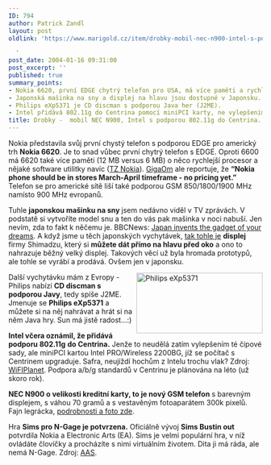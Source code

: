 ```yaml
---
ID: 794
author: Patrick Zandl
layout: post
oldlink: 'https://www.marigold.cz/item/drobky-mobil-nec-n900-intel-s-podporou-802-11g-do-centrina-nokia-6620-japonska-masina-na-sny-cd-prehravac-s-podporou-javy

  '
post_date: 2004-01-16 09:31:00
post_excerpt: ''
published: true
summary_points:
- Nokia 6620, první EDGE chytrý telefon pro USA, má více paměti a rychlejší procesor.
- Japonská mašinka na sny a displej na hlavu jsou dostupné v Japonsku.
- Philips eXp5371 je CD discman s podporou Java her (J2ME).
- Intel přidává 802.11g do Centrina pomocí miniPCI karty, ne vylepšením čipu.
title: Drobky -  mobil NEC N900, Intel s podporou 802.11g do Centrina. Nokia 6620, japonská mašina na sny. CD přehrávač s podporou Javy
---
```


<p>
Nokia představila svůj první chystý telefon s podporou EDGE pro americký trh <STRONG>Nokia 6620</STRONG>. Je to snad vůbec první chytrý telefon s EDGE. Oproti 6600 má 6620 také více paměti (12 MB versus 6 MB) o něco rychlejší procesor a nějaké software utilitky navíc (<A href="http://press.nokia.com/PR/200401/930744_5.html" target=_blank>TZ Nokia</A>). <A href="http://gigaom.com/archives/2004/01/nokia_edge_but_not_till_april.html" target=_blank>GigaOm</A> ale reportuje, že <STRONG>&#8220;Nokia phone should be in stores March-April timeframe - no pricing yet.&#8221;</STRONG> Telefon se pro americké sítě liší také podporou GSM 850/1800/1900 MHz namísto 900 MHz evropanů.</p>

<p>
Tuhle <STRONG>japonskou mašinku na sny </STRONG>jsem nedávno viděl v TV zprávách. V podstatě si vytvoříte model snu a ten do vás pak mašinka v noci nabuší. Jen nevím, zda to fakt k něčemu je. BBCNews: <A href="http://news.bbc.co.uk/2/hi/asia-pacific/3395505.stm" target=_blank>Japan invents the gadget of your dreams</A>. A když jsme u těch japonských vychytávek, <A href="http://www.dottocomu.com/b/archives/000559.html" target=_blank>tak tohle je</A> <STRONG>displej</STRONG> firmy Shimadzu, který si <STRONG>můžete dát přímo na hlavu před oko</STRONG> a ono to nahrazuje běžný velký displej. Takových věcí už byla hromada prototypů, ale tohle se vyrábí a prodává. Ovšem jen v japonsku. </p>

<p>
<IMG height=120 alt="Philips eXp5371" src="/wp-content/uploads/preview/philips_j2me_cd.jpg" width=250 align=right>Další vychytávku mám z Evropy - Philips nabízí <STRONG>CD discman s podporou Javy</STRONG>, tedy spíše J2ME. Jmenuje se <STRONG>Philips eXp5371</STRONG> a můžete si na něj nahrávat a hrát si na něm Java hry. Sun má jistě radost...:)</p>

<p>
<STRONG>Intel včera oznámil, že přidává podporu 802.11g</STRONG> <STRONG>do Centrina.</STRONG> Jenže to neudělá zatím vylepšením té čipové sady, ale miniPCI kartou Intel PRO/Wireless 2200BG, jíž se počítač s Centrinem upgraduje. Safra, neujíždí hochům z Intelu trochu vlak? Zdroj: <A href="http://www.wi-fiplanet.com/news/article.php/3299851" target=_blank>WiFIPlanet</A>. Podpora a/b/g standardů v Centrinu je plánována na léto (už skoro rok).</p>

<p>
<STRONG>NEC N900 o velikosti kreditní karty, to je nový GSM telefon</STRONG> s barevným displejem, s váhou 70 gramů a s vestavěným fotoaparátem 300k pixelů. Fajn legrácka, <A href="http://neasia.nikkeibp.com/wcs/leaf?CID=onair/asabt/news/284152" target=_blank>podrobnosti a foto zde</A>. </p>

<p>
Hra <STRONG>Sims pro N-Gage je potvrzena.</STRONG> Oficiálně vývoj <STRONG>Sims Bustin out</STRONG> potvrdila Nokia a Electronic Arts (EA). Sims je velmi populární hra, v níž ovládáte človíčky a procházíte s nimi virtuálním životem. Dita ji má ráda, ale nemá N-Gage. Zdroj: <A href="http://www.allaboutsymbian.com/news.php?id=19359" target=_blank>AAS</A>.&#160;</p>